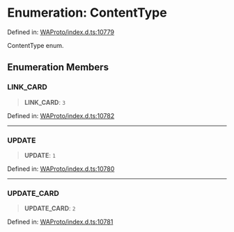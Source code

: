 # Enumeration: ContentType

Defined in: [WAProto/index.d.ts:10779](https://github.com/Fokusdotid/Baileys/blob/4c54e9ae0a9f37422d51e97c3454891bf06f36e1/WAProto/index.d.ts#L10779)

ContentType enum.

## Enumeration Members

### LINK\_CARD

> **LINK\_CARD**: `3`

Defined in: [WAProto/index.d.ts:10782](https://github.com/Fokusdotid/Baileys/blob/4c54e9ae0a9f37422d51e97c3454891bf06f36e1/WAProto/index.d.ts#L10782)

***

### UPDATE

> **UPDATE**: `1`

Defined in: [WAProto/index.d.ts:10780](https://github.com/Fokusdotid/Baileys/blob/4c54e9ae0a9f37422d51e97c3454891bf06f36e1/WAProto/index.d.ts#L10780)

***

### UPDATE\_CARD

> **UPDATE\_CARD**: `2`

Defined in: [WAProto/index.d.ts:10781](https://github.com/Fokusdotid/Baileys/blob/4c54e9ae0a9f37422d51e97c3454891bf06f36e1/WAProto/index.d.ts#L10781)

